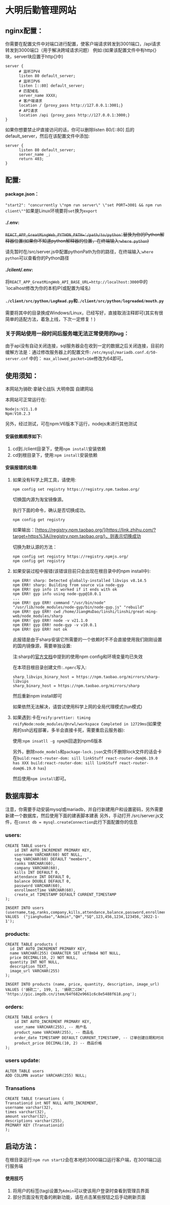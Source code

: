 # 大明后勤管理网站
## nginx配置：
你需要在配置文件中对端口进行配置，使客户端请求转发到3001端口，/api请求转发到3000端口（用于解决跨域请求问题）
例如:(如果该配置文件中有http{}块，server块应置于http{}中)
```
server {
      # 监听IPV4
      listen 80 default_server;
      # 监听IPV6
      listen [::80] default_server;
      # 匹配域名
      server_name XXXX;
      # 客户端请求
      location / {proxy_pass http://127.0.0.1:3001;}
      # API请求
      location /api {proxy_pass http://127.0.0.1:3000;}
}
```
如果你想要禁止IP直接访问的话，你可以删除listen 80/[::80] 后的default_server，然后在该配置文件中添加:
```
server {
      listen 80 default_server;
      server_name _;
      return 403;
}
```
## 配置:
#### package.json：

`"start2": "concurrently \"npm run server\" \"set PORT=3001 && npm run client\""`如果是Linux环境要将`set`换为`export`

#### ./.env:

~~`REACT_APP_GreatMingWeb_PYTHON_PATH='/path/to/python'`替换为你的Python解释器位置(如果你不知道python解释器的位置，在终端输入:`where python`)~~

请先暂时在/src/server.js中配置pythonPath为你的路径，在终端输入:`where python`可以查看你的Python路径

#### ./cilent/.env:
将`REACT_APP_GreatMingWeb_API_BASE_URL=http://localhost:3000`中的`localhost修改为你的本机IP(或配置为域名)

#### `./client/src/python/LogRead.py`和`./client/src/python/logreaded/mouth.py`
需要将其中的目录换成Windows/Linux，已经写好，直接取消注释即可(其实有很简单的适配方法，着急上线，下次一定修复！)

### 关于网站使用一段时间后服务端无法正常使用的bug：
由于api没有自动关闭连接，sql服务器会在收到一定的数据之后关闭连接，目前的缓解方法是：通过修改服务器上的配置文件:
`/etc/mysql/mariadb.conf.d/50-server.cnf`
中的：
`max_allowed_packet=16m`修改为64即可。


## 使用须知：
本网站为骑砍·拿破仑战队 大明帝国 自建网站

本网站可正常运行在:

``````
Nodejs:V21.1.0
Npm:V10.2.3
``````

另外，经过测试，可在npm:V6版本下运行，nodejs未进行其他测试

#### 安装依赖顺序如下:

1. cd到./client目录下，使用`npm install`安装依赖
2. cd到根目录下，使用:`npm install`安装依赖

#### 安装报错的处理:

1. 如果没有科学上网工具，请使用:

   `npm config set registry https://registry.npm.taobao.org/`

   切换国内源为淘宝镜像源。

   执行下面的命令，确认是否切换成功。

   ```text
   npm config get registry
   ```

   如果输出：[https://registry.npm.taobao.org/](https://link.zhihu.com/?target=https%3A//registry.npm.taobao.org/)，则表示切换成功

   切换为默认源的方法：

   ```text
   npm config set registry https://registry.npmjs.org/
   npm config get registry
   ```

2. 如果安装过程中报错(该错误目前只会出现在根目录中的npm install中):

   ``````
   npm ERR! sharp: Detected globally-installed libvips v8.14.5
   npm ERR! sharp: Building from source via node-gyp
   npm ERR! gyp info it worked if it ends with ok
   npm ERR! gyp info using node-gyp@10.0.1
   ...
   npm ERR! gyp ERR! command "/usr/bin/node" "/usr/lib/node_modules/node-gyp/bin/node-gyp.js" "rebuild"
   npm ERR! gyp ERR! cwd /home/JiangHuDao/linshi/linshi/great-ming-web/node_modules/sharp
   npm ERR! gyp ERR! node -v v21.1.0
   npm ERR! gyp ERR! node-gyp -v v10.0.1
   npm ERR! gyp ERR! not ok
   ``````

   此报错是由于sharp安装它所需要的一个依赖时不不会直接使用我们刚刚设置的国内镜像源，需要单独设置:

   注:sharp的[官方文档](https://sharp.pixelplumbing.com/install#chinese-mirror)中提到的使用npm config和环境变量均已失效

   在本项目根目录创建文件:`.npmrc`写入:

   ``````
   sharp_libvips_binary_host = https://npm.taobao.org/mirrors/sharp-libvips
   sharp_binary_host = https://npm.taobao.org/mirrors/sharp
   ``````

   然后重新npm install即可

   如果依然无法解决，请尝试使用科学上网的全局代理模式(tun模式)

3. 如果遇到:卡在`reify:prettier: timing reifyNode:node_modules/@nrwl/workspace Completed in 12729ms`(如果使用的ssh远程部署，多半会直接卡死，需要重启云服务器):

   使用:`npm insatll -g npm@6`回退到npm6版本

   另外，删除`node_models`和`package-lock.json`文件(不删除lock文件的话会卡在`build:react-router-dom: sill linkStuff react-router-dom@6.19.0 has XXX build:react-router-dom: sill linkStuff react-router-dom@6.19.0 has`)

   然后使用`npm install`即可。

   

## 数据库脚本

注意，你需要手动安装mysql或mariadb，并自行新建用户和设置密码，另外需要新建一个数据库，然后使用下面的建表脚本建表
另外，手动打开./src/server.js文件，在`const db = mysql.createConnection`此行下面配置你的信息

### users:
```mysql
CREATE TABLE users (
    id INT AUTO_INCREMENT PRIMARY KEY,
    username VARCHAR(60) NOT NULL,
    tag VARCHAR(60) DEFAULT "members",
    ranks VARCHAR(60),
    company VARCHAR(60),
    kills INT DEFAULT 0,
    attendance INT DEFAULT 0,
    balance DOUBLE DEFAULT 0,
    password VARCHAR(60),
    enrollmentTime VARCHAR(60), 
    create_at TIMESTAMP DEFAULT CURRENT_TIMESTAMP
);
```
```mysql
INSERT INTO users (username,tag,ranks,company,kills,attendance,balance,password,enrollmentTime) VALUES  ("jianghudao","Admin","QH","SQ",123,456,1234,123456,'2022-1-1');
```
### products:
```mysql
CREATE TABLE products (
  id INT AUTO_INCREMENT PRIMARY KEY,
  name VARCHAR(255) CHARACTER SET utf8mb4 NOT NULL,
  price DECIMAL(10, 2) NOT NULL,
  quantity INT NOT NULL,
  description TEXT,
  image_url VARCHAR(255)
);
```
```mysql
INSERT INTO products (name, price, quantity, description, image_url) VALUES ('骑砍二', 199, 1, '骑砍二CDK', 'https://pic.imgdb.cn/item/64f682e9661c6c8e5488f618.png');
```

### orders:
```mysql
CREATE TABLE orders (
    id INT AUTO_INCREMENT PRIMARY KEY,
    user_name VARCHAR(255), -- 用户名
    product_name VARCHAR(255), -- 商品名
    order_date TIMESTAMP DEFAULT CURRENT_TIMESTAMP, -- 订单创建日期和时间
    product_price DECIMAL(10, 2) -- 商品价格
);
```
### users update:
```mysql
ALTER TABLE users
ADD COLUMN avatar VARCHAR(255) NULL;
```
### Transations
```mysql
CREATE TABLE transations (
Transationid int NOT NULL AUTO_INCREMENT,
username varchar(32),
times varchar(32),
amount varchar(32),
descriptions varchar(255),
PRIMARY KEY (Transationid)
);
```

## 启动方法：

在根目录运行:`npm run start2`会在本地的3000端口运行客户端，在3001端口运行服务端

#### 使用技巧

1. 将用户的标签(tag)设置为`Admin`可以使该用户登录时查看到管理员界面
2. 部分页面没有完备的刷新功能，请在点击某些按钮之后手动刷新页面

